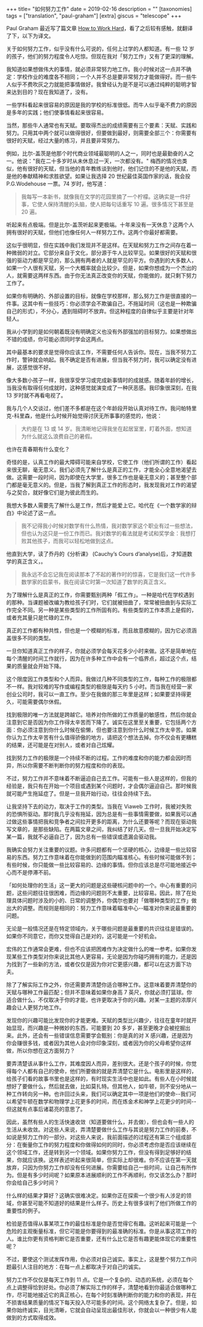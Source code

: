 +++
title= "如何努力工作"
date = 2019-02-16
description = ""
[taxonomies]
tags = ["translation", "paul-graham"]
[extra]
giscus = "telescope"
+++

Paul Graham 最近写了篇文章 [How to Work Hard](http://paulgraham.com/hwh.html)，看了之后较有感触，就翻译了下，以下为译文。

关于如何努力工作，似乎没有什么可说的，任何上过学的人都知道。有一些 12 岁的孩子，他们的努力程度令人吃惊。但现在我对「努力工作」又有了更深的理解。

我知道如果想做伟大的事情，就必须非常努力地工作。我小时候对这一点并不确定：学校作业的难度各不相同；一个人并不总是要非常努力才能做得好。而一些牛人似乎不费吹灰之力就能把事情做好。我曾经认为是不是可以通过纯粹的聪明才智来达到目的？现在我知道了，没有。

一些学科看起来很容易的原因是我的学校的标准很低。而牛人似乎毫不费力的原因是多年的实践；他们使事情看起来很容易。

当然，那些牛人通常也有天赋。要取得杰出的成绩需要有三个要素：天赋、实践和努力。只用其中两个就可以做得很好，但要做到最好，则需要全部三个：你需要有很好的天赋，经过大量的练习，并且要非常努力。

例如，比尔-盖茨是他那个时代商业领域最聪明的人之一，同时也是最勤奋的人之一。他说："我在二十多岁时从未休息过一天，一次都没有。" 梅西的情况也类似，他有很好的天赋，但当他的青年教练谈到他时，他们记住的不是他的天赋，而是他的奉献精神和求胜欲望。如果让我选择 20 世纪最佳英国作家的话，我会投 P.G.Wodehouse 一票。74 岁时，他写道：

> 我每写一本新书，就像我在文学的花园里摘了一个柠檬。这确实是一件好事，它使人保持清醒的头脑，使人把每句话重写 10 遍。很多情况下甚至是 20 遍。

听起来有点极端。但是比尔-盖茨听起来更极端。十年来没有一天休息？这两个人拥有很好的天赋，但他们也像任何人一样努力工作。这两个你最好都需要。

这似乎很明显，但在实践中我们发现并不是这样。在天赋和努力工作之间存在着一种微弱的对立。它部分来自于文化，部分源于牛人比较罕见。如果很好的天赋和很强的驱动力都是罕见的，那么拥有两者的人就是罕见的平方。你遇到的大多数人，如果一个人很有天赋，另一个大概率就会比较少。但是，如果你想成为一个杰出的人，就需要这两样东西。由于你无法真正改变你的天赋，你能做的，就只剩下努力工作了。

如果你有明确的、外部设置的目标，就像在学校那样，那么努力工作是很直接的一件事。这其中有一些技巧：你必须学会不欺骗自己，不拖延时间（这也是一种欺骗自己的形式），不分心，遇到阻碍时不放弃。但这种程度的自律似乎主要是针对年轻人。

我从小学到的是如何朝着既没有明确定义也没有外部强加的目标努力。如果想做出不错的成绩，你可能必须同时学会这两点。

其中最基本的要求是觉得你应该工作，不需要任何人告诉你。现在，当我不努力工作时，警钟就会响起。我不确定是否有进展，但当我不努力时，我可以确定没有进展，这感觉很不好。

像大多数小孩子一样，我很享受学习或完成新事情时的成就感。随着年龄的增长，当我没有取得任何成就时，这种感觉就演变成了一种厌恶感。我印象很深刻，在我 13 岁时就不再看电视了。

我与几个人交谈过，他们差不多都是在这个年龄段开始认真对待工作。我问帕特里克-科里森，他是什么时候开始觉得讨厌无所事事的感觉的，他说：

> 大约是在 13 或 14 岁。我清晰地记得我坐在起居室里，盯着外面，想知道为什么就这么浪费自己的暑假。

也许在青春期有什么变化？

奇怪的是，认真工作的最大障碍可能来自学校，它使工作（他们所谓的工作）看起来很无聊，毫无意义。我们必须先了解什么是真正的工作，才能全心全意地渴望去做。这需要一段时间，因为即使在大学里，很多工作也是毫无意义的；甚至整个部门都是毫无意义的。但是，当我了解到真正工作的形态时，我发现我对工作的渴望与之契合，就好像它们是为彼此而生的。

我想大多数人需要先了解什么是工作，然后才能爱上它。哈代在《一个数学家的辩白》中论述了这一点。

> 我不记得我小时候对数学有什么热情，我对数学家这个职业有过一些想法，但也认为这只是一份工作而已。我对数学的看法就是考试和奖学金：我想打败其他孩子，而我可以轻松地做到这点。

他直到大学，读了乔丹的《分析课》 (Cauchy’s Cours d’analyse)后，才知道数学的真正含义，。

> 我永远不会忘记我在阅读那本了不起的著作时的惊喜，它是我们这一代许多数学家的启蒙书，我在阅读它时第一次知道了数学的真正含义。

为了理解什么是真正的工作，你需要甄别两种「假工作」。一种是哈代在学校遇到的那种。当课题被改编为教给孩子们时，它们就被扭曲了，常常被扭曲到与实际工作完全不同。另一种是某些类型的工作所固有的。有些类型的工作本质上是假的，或者充其量只是忙碌的工作。

真正的工作都有种共性，但也是一个模糊的标准，而且故意模糊的，因为它必须涵盖很多不同的类型。

一旦你知道真正工作的样子，你就必须学会每天花多少小时来做。这不是简单地在每个清醒的时间工作就行，因为在许多种工作中会有一个临界点，超过这个点，结果的质量就会开始下降。

这个限度因工作类型和个人而异。我做过几种不同类型的工作，每种工作的极限都不一样。我对较难的写作或编程类型的极限是每天约 5 小时。而当我在经营一家创业公司时，我可以一直工作。至少在我做的那三年里是这样；如果要坚持得更久，可能需要偶尔休假。

找到极限的唯一方法就是跨越它。培养对你所做的工作质量的敏感性，然后你就会注意到它是否因为你工作得太辛苦而下降了。诚实在这里至关重要，它包括两个方面：你必须注意到你什么时候在偷懒，但也要注意到你什么时候工作太辛苦。如果你认为工作太辛苦有什么值得骄傲的地方，请把这个想法去掉。你不仅会有更糟糕的结果，还可能是在对别人，或者对自己炫耀。

找到努力工作的极限是一个持续不断的过程。工作的难度和你的能力都会因时而异，所以你需要不断判断你的努力程度和你的表现。

不过，努力工作并不意味着不断逼迫自己去工作。可能有一些人是这样的，但我的经验是，我只有在开始一个项目或遇到某个问题时，才会偶尔逼迫自己。那时候我就可能产生拖延症了。但是一旦我开始行动，往往会持续下去。

让我坚持下去的动力，取决于工作的类型。当我在 Viaweb 工作时，我被对失败的恐惧所驱动。那时我几乎没有拖延，因为总是有一些事情需要做，如果我可以通过做这些事情把我和竞争者之间拉开更多的距离，为什么还要等呢？而现在驱动我写文章的，是那些缺陷。在两篇文章之间，我纠结了好几天。但一旦我开始决定写某一篇，我就不必逼自己了，因为总有一些错误或遗漏会驱动我。

我确实会努力关注重要的议题。许多问题都有一个坚硬的核心，边缘是一些比较容易的东西。努力工作意味着在你能做到的范围内瞄准核心。有些时候可能做不到；有些时候，你只能做一些比较容易的、边缘的事情。但你应该总是尽可能地接近中心而不是停滞不前。

「如何处理你的生活」这一更大的问题是这些硬核问题中的一个。中心有重要的问题，这些问题往往很困难，而边缘的问题则不太重要，比较容易。因此，除了在处理具体问题时涉及的小的、日常的调整外，你偶尔也要对「做哪种类型的工作」做出大的调整。而规则是相同的：努力工作意味着瞄准中心--瞄准对你来说最重要的问题。

无论是一般情况还是在特定领域内，关于哪些问题是最重要的共识往往是错误的。如果你不同意它，而你又觉得自己是对的，这可能是一个好机会。

宏伟的工作通常会更难，但也不应该把困难作为决定做什么的唯一参考。如果你发现某些工作类型对你来说比其他人更容易，无论是因为你碰巧拥有的能力，还是因为找到了一些新的方法，或者仅仅是因为你对它更感兴趣，都可以在这方面下功夫。

除了了解实际工作之外，你还需要弄清楚你适合哪种工作。这意味着要弄清楚你的天赋与哪种工作最匹配；但并不意味着如果你身高 7 英尺，你就必须打篮球。你适合做什么，不仅取决于你的才能，也许更取决于你的兴趣。对某一主题的浓厚兴趣会让人更努力地工作。

发现你的兴趣可能比发现你的才能更难。天赋的类型比兴趣少，往往在童年时就开始显现，而兴趣是一种微妙的东西，可能要到 20 多岁，甚至更晚才会被挖掘出来。此外，还会有一些错误信息需要学会甄别：你是真的对 X 感兴趣，还是因为你会赚很多钱，或者因为其他人会对你印象深刻，或者因为你的父母希望你这样做，所以你想在这方面努力？

要弄清楚该从事什么工作，其难度因人而异，差别很大。还是个孩子的时候，你觉得每个人都有自己的使命，他们所要做的就是弄清楚它是什么。电影里是这样的，给孩子们看的故事书里也是这样的，有时现实生活中也是如此。有些人在小时候就想好了要做什么，然后就去做，比如莫扎特。但其他人，如牛顿，则不安分地从一种工作转向另一种。也许回过头来，我们可以确定其中一项是他们的使命--我们可以希望牛顿在数学和物理学上花更多的时间，而在炼金术和神学上花更少的时间--但这就有点事后诸葛亮的意思了。

因此，虽然有些人的生活快速收敛（知道要做什么，并去做），但也会有一些人的生活从未收敛。对这些人来说，弄清楚要做什么工作与其说是努力工作的前奏，不如说是努力工作的一部分。对这些人来说，我前面描述的过程还有第三个组成部分：在衡量你工作的努力程度和你做得如何的同时，你必须考虑你是否应该继续在这个领域工作，还是转到另一个领域。如果你努力工作，但没有得到足够好的结果，你就应该换。这样表述听起来很简单，但实际上却很难。你不应该在第一天就放弃，只因为你努力工作却没有任何进展。你需要给自己一些时间，让自己有所作为。但是有多少时间呢？如果原本进展顺利的工作不再顺利，你又该怎么办？那时你会给自己多少时间？

什么样的结果才算好？这确实很难决定。如果你正在探索一个很少有人涉足的领域，你甚至可能不知道好的结果是什么样子。历史上有很多误判了他们所做工作的重要性的例子。

检验是否值得从事某项工作的最佳标准是你是否觉得它有趣。这听起来可能是一个危险的主观衡量标准，但它可能是你要得到的最准确的标准。你是从事这项工作的人。谁比你更有资格判断它是否重要，还有什么比它是否有趣更能体现它的重要性呢？

不过，要使这个测试发挥作用，你必须对自己诚实。事实上，这是整个努力工作问题最引人注目的地方：在每一点上都取决于对自己的诚实。

努力工作不仅仅是每天工作到 11 点。它是一个复杂的、动态的系统，必须在每个点上调整得恰到好处。你必须了解实际工作的样子，清楚地看到你最适合做哪种工作，尽可能地接近它的真正核心，在每个时刻准确判断你的能力和你的表现，并在不损害结果质量的情况下每天投入尽可能多的时间。这个网络太复杂了。但是，如果你始终诚实，目光清晰，它就会自动呈现出最佳形状，你就会以一种很少有人能做到的方式取得成效。
